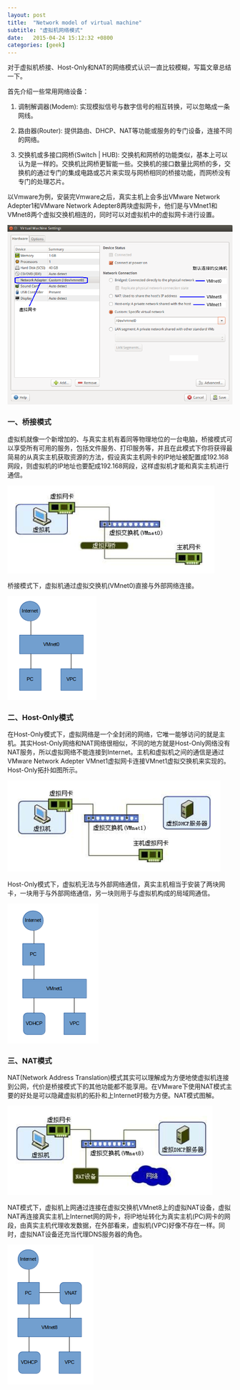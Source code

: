 ```yaml
---
layout: post
title:  "Network model of virtual machine"
subtitle: "虚拟机网络模式"
date:   2015-04-24 15:12:32 +0800
categories: [geek]
---
```


对于虚拟机桥接、Host-Only和NAT的网络模式认识一直比较模糊，写篇文章总结一下。

首先介绍一些常用网络设备：

1. 调制解调器(Modem): 实现模拟信号与数字信号的相互转换，可以忽略成一条网线。

2. 路由器(Router): 提供路由、DHCP、NAT等功能或服务的专门设备，连接不同的网络。

3. 交换机或多接口网桥(Switch \| HUB): 交换机和网桥的功能类似，基本上可以认为是一样的。交换机比网桥更智能一些。交换机的接口数量比网桥的多，交换机的通过专门的集成电路或芯片来实现与网桥相同的桥接功能，而网桥没有专门的处理芯片。

以Vmware为例，安装完Vmware之后，真实主机上会多出VMware Network Adepter1和VMware Network Adepter8两块虚拟网卡，他们是与VMnet1和VMnet8两个虚拟交换机相连的，同时可以对虚拟机中的虚拟网卡进行设置。

![](/images/vmnet00.png)

### 一、桥接模式

虚拟机就像一个新增加的、与真实主机有着同等物理地位的一台电脑，桥接模式可以享受所有可用的服务，包括文件服务、打印服务等，并且在此模式下你将获得最简易的从真实主机获取资源的方法，假设真实主机网卡的IP地址被配置成192.168网段，则虚拟机的IP地址也要配成192.168网段，这样虚拟机才能和真实主机进行通信。

![](/images/vmnet01.png)

桥接模式下，虚拟机通过虚拟交换机(VMnet0)直接与外部网络连接。

![](/images/vmnet02.png)

### 二、Host-Only模式

在Host-Only模式下，虚拟网络是一个全封闭的网络，它唯一能够访问的就是主机。其实Host-Only网络和NAT网络很相似，不同的地方就是Host-Only网络没有NAT服务，所以虚拟网络不能连接到Internet。主机和虚拟机之间的通信是通过VMware Network Adepter VMnet1虚拟网卡连接VMnet1虚拟交换机来实现的。Host-Only拓扑如图所示。

![](/images/vmnet03.png)

Host-Only模式下，虚拟机无法与外部网络通信，真实主机相当于安装了两块网卡，一块用于与外部网络通信，另一块则用于与虚拟机构成的局域网通信。

![](/images/vmnet04.png)

### 三、NAT模式

NAT(Network Address Translation)模式其实可以理解成为方便地使虚拟机连接到公网，代价是桥接模式下的其他功能都不能享用。在VMware下使用NAT模式主要的好处是可以隐藏虚拟机的拓扑和上Internet时极为方便。NAT模式图解。

![](/images/vmnet05.png)

NAT模式下，虚拟机上网通过连接在虚拟交换机VMnet8上的虚拟NAT设备，虚拟NAT再连接真实主机上Internet网的网卡，将IP地址转化为真实主机(PC)网卡的网段，由真实主机代理收发数据，在外部看来，虚拟机(VPC)好像不存在一样。同时，虚拟NAT设备还充当代理DNS服务器的角色。

![](/images/vmnet06.png)

